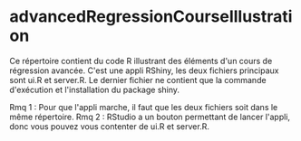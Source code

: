 # advancedRegressionCourseIllustration

Ce répertoire contient du code R illustrant des éléments d'un cours de régression avancée. C'est une appli RShiny, les deux fichiers principaux sont ui.R et server.R. Le dernier fichier ne contient que la commande d'exécution et l'installation du package shiny.

Rmq 1 : Pour que l'appli marche, il faut que les deux fichiers soit dans le même répertoire.
Rmq 2 : RStudio a un bouton permettant de lancer l'appli, donc vous pouvez vous contenter de ui.R et server.R.
